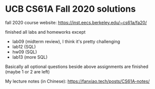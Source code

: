 # UCB CS61A Fall 2020 solutions

fall 2020
course website: https://inst.eecs.berkeley.edu/~cs61a/fa20/

finished all labs and homeworks except 
+ lab09 (midterm review), I think it's pretty challenging
+ lab12 (SQL)
+ hw09 (SQL)
+ lab13 (more SQL)

Basically all optional questions beside above assignments are finished (maybe 1 or 2 are left)

My lecture notes (in Chinese): https://fanxiao.tech/posts/CS61A-notes/
